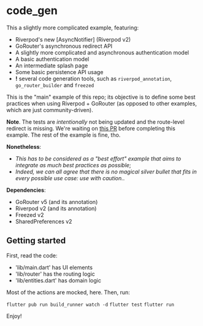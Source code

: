 # code_gen

This a slightly more complicated example, featuring:
- Riverpod's new [AsyncNotifier] (Riverpod v2)
- GoRouter's asynchronous redirect API
- A slightly more complicated and asynchronous authentication model
- A basic authentication model
- An intermediate splash page
- Some basic persistence API usage
- **!** several code generation tools, such as `riverpod_annotation`, `go_router_builder` and `freezed`

This is the "main" example of this repo; its objective is to define some best practices when using Riverpod + GoRouter (as opposed to other examples, which are just community-driven).

**Note**. The tests are _intentionally_ not being updated and the route-level redirect is missing. We're waiting on [this PR](https://github.com/flutter/packages/pull/2848) before completing this example. The rest of the example is fine, tho.

**Nonetheless**:
  - _This has to be considered as a "best effort" example that aims to integrate as much best practices as possible_;
  - _Indeed, we can all agree that there is no magical silver bullet that fits in every possible use case: use with caution._.

**Dependencies**:
  - GoRouter v5 (and its annotation)
  - Riverpod v2 (and its annotation)
  - Freezed v2
  - SharedPreferences v2

## Getting started

First, read the code:
  - 'lib/main.dart' has UI elements
  - 'lib/router' has the routing logic
  - 'lib/entities.dart' has domain logic

Most of the actions are mocked, here.
Then, run:

`flutter pub run build_runner watch -d`
`flutter test`
`flutter run`

Enjoy!
